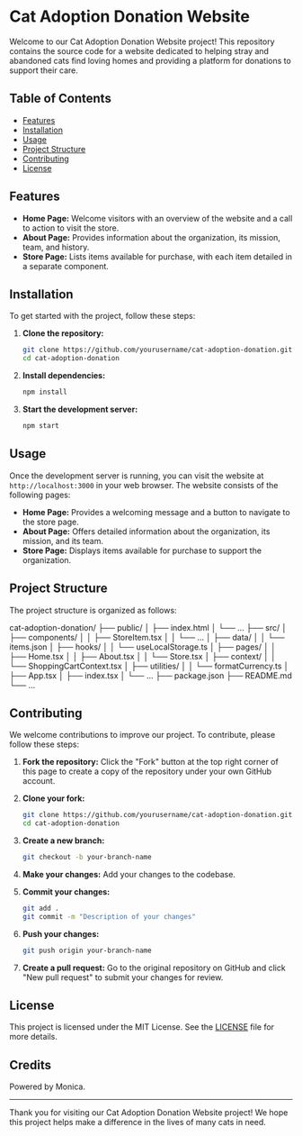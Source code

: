 # Cat Adoption Donation Website

Welcome to our Cat Adoption Donation Website project! This repository contains the source code for a website dedicated to helping stray and abandoned cats find loving homes and providing a platform for donations to support their care.

## Table of Contents

- [Features](#features)
- [Installation](#installation)
- [Usage](#usage)
- [Project Structure](#project-structure)
- [Contributing](#contributing)
- [License](#license)

## Features

- **Home Page:** Welcome visitors with an overview of the website and a call to action to visit the store.
- **About Page:** Provides information about the organization, its mission, team, and history.
- **Store Page:** Lists items available for purchase, with each item detailed in a separate component.

## Installation

To get started with the project, follow these steps:

1. **Clone the repository:**
    ```bash
    git clone https://github.com/yourusername/cat-adoption-donation.git
    cd cat-adoption-donation
    ```

2. **Install dependencies:**
    ```bash
    npm install
    ```

3. **Start the development server:**
    ```bash
    npm start
    ```

## Usage

Once the development server is running, you can visit the website at `http://localhost:3000` in your web browser. The website consists of the following pages:

- **Home Page:** Provides a welcoming message and a button to navigate to the store page.
- **About Page:** Offers detailed information about the organization, its mission, and its team.
- **Store Page:** Displays items available for purchase to support the organization.

## Project Structure

The project structure is organized as follows:

cat-adoption-donation/
├── public/
│ ├── index.html
│ └── ...
├── src/
│ ├── components/
│ │ ├── StoreItem.tsx
│ │ └── ...
│ ├── data/
│ │ └── items.json
│ ├── hooks/
│ │ └── useLocalStorage.ts
│ ├── pages/
│ │ ├── Home.tsx
│ │ ├── About.tsx
│ │ └── Store.tsx
│ ├── context/
│ │ └── ShoppingCartContext.tsx
│ ├── utilities/
│ │ └── formatCurrency.ts
│ ├── App.tsx
│ ├── index.tsx
│ └── ...
├── package.json
├── README.md
└── ...


## Contributing

We welcome contributions to improve our project. To contribute, please follow these steps:

1. **Fork the repository:**
    Click the "Fork" button at the top right corner of this page to create a copy of the repository under your own GitHub account.

2. **Clone your fork:**
    ```bash
    git clone https://github.com/yourusername/cat-adoption-donation.git
    cd cat-adoption-donation
    ```

3. **Create a new branch:**
    ```bash
    git checkout -b your-branch-name
    ```

4. **Make your changes:**
    Add your changes to the codebase.

5. **Commit your changes:**
    ```bash
    git add .
    git commit -m "Description of your changes"
    ```

6. **Push your changes:**
    ```bash
    git push origin your-branch-name
    ```

7. **Create a pull request:**
    Go to the original repository on GitHub and click "New pull request" to submit your changes for review.

## License

This project is licensed under the MIT License. See the [LICENSE](LICENSE) file for more details.

## Credits

Powered by Monica.

---

Thank you for visiting our Cat Adoption Donation Website project! We hope this project helps make a difference in the lives of many cats in need.

